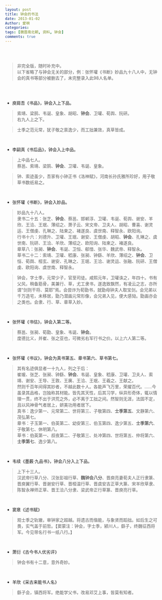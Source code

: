 ```yaml
---
layout: post
title: 钟会的书法
date: 2013-01-02
Author: 愛唄
categories: 
tags: [魏晋南北朝, 资料, 钟会]
comments: true
--- 
```


<br>
<br>

>非完全版，随时补充中。  
以下省略了与钟会无关的部分，例：张怀瓘《书断》妙品九十八人中，无钟会的真书等部分被删去了，未完整录入此98人名单。

<br>
<br>

* 庾肩吾《书品》，钟会入上下品。

>索靖、梁鹄、韦诞、皇象、胡昭、**钟会**、卫瓘、荀舆、阮研。  
右九人上之下。

>士季之范元常，犹子敬之禀逸少，而工拙兼效，真草皆成。

<br>

* 李嗣真《书后品》，钟会入上中品。

>上中品七人。  
蔡邕、索靖、梁鹄、**钟会**、卫瓘、韦诞、皇象。

>钟、索迹虽少，吾家有小钟正书《洛神赋》，河南长孙氏雅所珍好，用子敬草书数纸易之。

<br>

* 张怀瓘《书断》，钟会入妙品。

>妙品九十八人。  
隶书二十五：张芝、**钟会**、蔡邕、邯郸淳、卫瓘、韦诞、荀舆、谢安、羊欣、王洽、王珉、薄绍之、萧子云、宋文帝、卫夫人、胡昭、曹喜、谢灵运、王僧虔、孔琳之、陆柬之、褚遂良、虞世南、释智永、欧阳询。   
行书十六：刘德升、卫瓘、王珉、谢安、王僧虔、胡昭、**钟会**、孔琳之、虞世南、阮研、王洽、羊欣、薄绍之、欧阳询、陆柬之、褚遂良。   
章草八：张昶、**钟会**、韦诞、卫恒、郗愔、张华、魏武帝、释智永。   
草书二十二：索靖、卫瓘、嵇康、张昶、钟繇、羊欣、薄绍之、**钟会**、卫恒、荀舆、桓玄、谢安、孔琳之、王珉、王洽、谢灵运、张融、阮研、王僧虔、欧阳询、虞世南、释智永。 

>钟会，字士季，元常少子，官至司徒。咸熙元年，卫瓘诛之，年四十。书有父风，稍备筋骨，美兼行、草，尤工隶书，遂逸致飘然，有凌云之志，亦所谓“剑则干将、莫耶”焉。会尝诈为荀勖书，就勖母钟夫人取宝剑。会兄弟以千万造宅，未移居，勖乃潜画元常形像，会兄弟入见，便大感恸。勖画亦会之类也。会隶、行、草、章草入妙。

<br>

* 张怀瓘《书估》，钟会入第二等。

>蔡邕、张昶、荀勖、皇象、韦诞、**钟会**。  
度德比义，并崔、张之亚也，可微劣右军行书之价。以上六人第二等。

<br>

* 张怀瓘《书议》，钟会为真书第五、章书第六、草书第七。

>其有名迹俱显者一十九人，列之于后：  
崔瑗、张芝、张昶、钟繇、**钟会**、韦诞、皇象、嵇康、卫瓘、卫夫人、索靖、谢安、王导、王敦、王廙、王洽、王珉、王羲之、王献之。  
然则千百年间得其妙者，不越此数十人。各能声飞万里，荣擢百代。……今虽录其品格，岂独称其材能。皆先其天性，后其习学，纵异形奇体，辄以情理一贯，终不出于洪荒之外，必不离于工拙之间。然智则无涯，法固不定，且以风神骨气者居上，妍美功用者居下。  
真书：逸少第一、元常第二、世将第三、子敬第四、**士季第五**、文静第六、茂弘第七。  
章书：子玉第一、伯英第二、幼安第三、伯玉第四、逸少第五、**士季第六**、子敬第七、休明第八。  
草书：伯英第一、叔夜第二、子敬第三、处冲第四、世将第五、仲将第六、**士季第七**、逸少第八。

<br>

* 韦续《墨薮·九品书》，钟会八分入上下品。

>上下十三人。  
汉武帝行草八分、汉张彭祖行草、**魏钟会八分**、晋庾亮妻荀夫人正行隶篆、晋庾翼行草、晋谢安行草、晋桓温行草、晋虞安吉正草大篆、宋羊欣草隶、陈智永禅师正草、晋王洽八分隶、梁武帝正行草篆、晋庾亮行草。

<br>

* 窦臮《述书赋》

>观士季之轨辙，审钟家之超越。将遗古而偕能，与象贤而蹈拙。如后生之可畏，实气盖于前哲。【窦蒙注：钟会，字士季，颍川人，繇子，终魏征西将军。今见带名行书一纸八行。】

<br>

* 萧衍《古今书人优劣评》

>钟会书有十二意，意外奇妙。

<br>

* 羊欣《采古来能书人名》

>繇子会，镇西将军。绝能学父书，改易邓艾上事，皆莫有知者。

<br>
